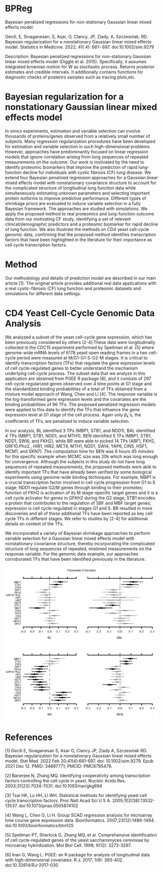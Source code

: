 # BPReg
Bayesian penalized regressions for non-stationary Gaussian linear mixed effects model.

Gecili, E, Sivaganesan, S, Asar, O, Clancy, JP, Ziady, A, Szczesniak, RD. Bayesian regularization for a nonstationary Gaussian linear mixed effects model. 
Statistics in Medicine. 2022; 41( 4): 681– 697. doi:10.1002/sim.9279

Description: Bayesian penalized regressions for non-stationary Gaussian linear mixed effects model (Diggle et al. 2015). 
Specifically, it assumes integrated brownian motion for W as stochastic process. Returns posterior estimates and credible intervals.
It additionally contains functions for diagnostic checks of posteriro samples such as tracing plots,etc.



# Bayesian regularization for a nonstationary Gaussian linear mixed effects model

In omics experiments, estimation and variable selection can involve thousands of proteins/genes observed from a relatively small number of subjects. Many regression regularization procedures have been developed for estimation and variable selection in such high-dimensional problems. However, approaches have predominantly focused on linear regression models that ignore correlation arising from long sequences of repeated measurements on the outcome. Our work is motivated by the need to identify proteomic biomarkers that improve the prediction of rapid lung-function decline for individuals with cystic fibrosis (CF) lung disease. We extend four Bayesian penalized regression approaches for a Gaussian linear mixed effects model with nonstationary covariance structure to account for the complicated structure of longitudinal lung function data while simultaneously estimating unknown parameters and selecting important protein isoforms to improve predictive performance. Different types of shrinkage priors are evaluated to induce variable selection in a fully Bayesian framework. The approaches are studied with simulations. We apply the proposed method to real proteomics and lung-function outcome data from our motivating CF study, identifying a set of relevant clinical/demographic predictors and a proteomic biomarker for rapid decline of lung function. We also illustrate the methods on CD4 yeast cell-cycle genomic data, confirming that the proposed method identifies transcription factors that have been highlighted in the literature for their importance as cell cycle transcription factors.

# Method

Our methodology and details of prediction model are described in our main article [1]. The
original article provides additional real data applications with a real cystic-fibrosis
(CF) lung function and proteomic datasets and simulations for different data settings.

# CD4 Yeast Cell-Cycle Genomic Data Analysis

We analyzed a subset of the yeast cell-cycle gene expression, which has been previously considered by others [2-4].These data were longitudinally collected in the CDC15 experiment performed by Spellman et al. [5] where genome-wide mRNA levels of 6178 yeast open reading frames in a two cell-cycle period were measured at M/G1-G1-S-G2-M stages. It is critical to identify transcription factors (TFs) that regulate the gene expression levels of cell cycle-regulated genes to better understand the mechanism underlying cell-cycle process. The subset data that we analyze in this application are obtained from PGEE R package [6], and it consists of 297 cell-cycle regularized genes observed over 4 time points at G1 stage and the standardized binding probabilities of a total of 
 TFs obtained from a mixture model approach of Wang, Chen and Li [4]. The response variable is the log-transformed gene expression levels and the covariates are the binding probabilities of 96 TFs. The proposed penalized regression models were applied to this data to identify the TFs that influence the gene expression level at G1 stage of the cell process. Again only $\beta_{k}$'s, the coefficients of TFs, are penalized to induce variable selection.

In our analysis, BL identified 3 TPs (MBP1, STB1, and NDD1), BAL identified 4 TPs (MBP1, STB1, NDD1, and MTH1), BEN identified 5 TFs (MBP1, STB1, NDD1, SWI6, and FKH2), while BR were able to picked 14 TPs (ABF1, FKH2, GRF10.Pho2., HIR1, HIR2, MET4, MTH1, NDD1, SWI4, YAP6, CIN5, HSF1, MCM1, and SKN7). The computation time for BEN was 6 hours 45 minutes for this specific example when MCMC size was 20k which was long enough for convergence. Although the subjects in this study do not have long sequences of repeated measurements, the proposed methods were able to identify important TFs that have already been verified by some biological experiments using genome-wide binding techniques. For example, MBP1 is a crucial transcription factor involved in cell cycle progression from G1 to S stage; NDD1 regulate G2/M genes through binding to their promotes; function of FKH2 is activation of its M stage-specific target genes and it is a cell cycle activator for genes in GFKH2 during the G2 stage; STB1 encodes a protein that contributes to the regulation of SBF and MBF target genes; expression is cell cycle-regulated in stages G1 and S. BR resulted in more discoveries and all of these additional TFs have been reported as key cell cycle TFs in different stages. We refer to studies by [2-4] for additional details on context of the TFs.

We incorporated a variety of Bayesian shrinkage approaches to perform variable selection for a Gaussian linear mixed effects model with nonstationary covariance structure, thereby incorporating the complicated structure of long sequences of repeated, mistimed measurements on the response variable. For the genomic data example, our approaches corroborated TFs that have been identified previously in the literature.

![Posterior mean estimates and their 95\% credible intervals for the coefficients for select TFs from our four models.](https://github.com/emrahgecili/BPReg/blob/master/forest%20plots%20for%20all%20four%20models.png)

# References

[1] Gecili E, Sivaganesan S, Asar O, Clancy JP, Ziady A, Szczesniak RD. Bayesian regularization 
for a nonstationary Gaussian linear mixed effects model. Stat Med. 2022 Feb 20;41(4):681-697. 
doi: 10.1002/sim.9279. Epub 2021 Dec 12. PMID: 34897771; PMCID: PMC8795479.

[2] Banerjee N, Zhang MQ. Identifying cooperativity among transcription factors controlling
the cell cycle in yeast. Nucleic Acids Res. 2003;31(23):7024-7031. doi:10.1093/nar/gkg894

[3] Tsai HK, Lu HH, Li WH. Statistical methods for identifying yeast cell cycle transcription
factors. Proc Natl Acad Sci U S A. 2005;102(38):13532-13537. doi:10.1073/pnas.0505874102

[4] Wang L, Chen G, Li H. Group SCAD regression analysis for microarray time course
gene expression data. Bioinformatics. 2007;23(12):1486-1494. doi:10.1093/bioinformatics/btm125

[5] Spellman PT, Sherlock G, Zhang MQ, et al. Comprehensive identification of cell cycle-regulated 
genes of the yeast saccharomyces cerevisiae by microarray hybridization. Mol Biol Cell. 1998; 9(12): 3273-3297.

[6] Inan G, Wang L. PGEE: an R package for analysis of longitudinal data with high-dimensional covariates.
R J. 2017; 1(9): 393-402. doi:10.32614/RJ-2017-030
